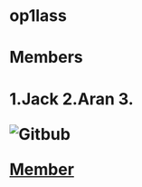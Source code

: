 # op1lass

<h1>Members<h1> 
  1.Jack 
  2.Aran
  3.
  
  ![Gitbub](https://encrypted-tbn0.gstatic.com/images?q=tbn:ANd9GcSqfjVFMIrYuBCjRcgwimZiNJmD-H6ny28vV_6j_wNUhy-IVfDrAnPWRHnLT09ltwx9v0M:https://cdn.pixabay.com/photo/2015/04/23/22/00/tree-736885__480.jpg&usqp=CAU)
  
[Member](https://github.com/64016393/Abdul-let-s-go/blob/main/README.md)

